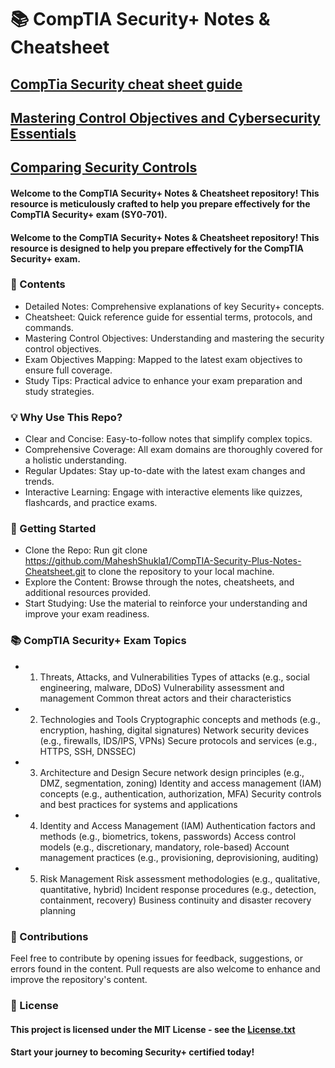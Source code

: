 # 📚 CompTIA Security+ Notes & Cheatsheet

## [CompTia Security cheat sheet guide](https://github.com/MaheshShukla1/CompTia-Security-prep/wiki/CompTia-Security--cheat-sheet-guide)

## [Mastering Control Objectives and Cybersecurity Essentials](https://github.com/MaheshShukla1/CompTIA-Security-Plus-Notes-Cheatsheet/wiki/Mastering-Control-Objectives-and-Cybersecurity-Essentials)

## [Comparing Security Controls](https://github.com/MaheshShukla1/CompTIA-SY0-701-Security-Study-Notes/wiki/Comparing-Security-Controls)

#### Welcome to the CompTIA Security+ Notes & Cheatsheet repository! This resource is meticulously crafted to help you prepare effectively for the CompTIA Security+ exam (SY0-701).
#### Welcome to the CompTIA Security+ Notes & Cheatsheet repository! This resource is designed to help you prepare effectively for the CompTIA Security+ exam.

### 📝 Contents
* Detailed Notes: Comprehensive explanations of key Security+ concepts.
* Cheatsheet: Quick reference guide for essential terms, protocols, and commands.
* Mastering Control Objectives: Understanding and mastering the security control objectives.
* Exam Objectives Mapping: Mapped to the latest exam objectives to ensure full coverage.
* Study Tips: Practical advice to enhance your exam preparation and study strategies.
  
### 💡 Why Use This Repo?
* Clear and Concise: Easy-to-follow notes that simplify complex topics.
* Comprehensive Coverage: All exam domains are thoroughly covered for a holistic understanding.
* Regular Updates: Stay up-to-date with the latest exam changes and trends.
* Interactive Learning: Engage with interactive elements like quizzes, flashcards, and practice exams.
  
### 🚀 Getting Started
* Clone the Repo: Run git clone https://github.com/MaheshShukla1/CompTIA-Security-Plus-Notes-Cheatsheet.git to clone the repository to your local machine.
* Explore the Content: Browse through the notes, cheatsheets, and additional resources provided.
* Start Studying: Use the material to reinforce your understanding and improve your exam readiness.
### 📚 CompTIA Security+ Exam Topics

* 1. Threats, Attacks, and Vulnerabilities
Types of attacks (e.g., social engineering, malware, DDoS)
Vulnerability assessment and management
Common threat actors and their characteristics

* 2. Technologies and Tools
Cryptographic concepts and methods (e.g., encryption, hashing, digital signatures)
Network security devices (e.g., firewalls, IDS/IPS, VPNs)
Secure protocols and services (e.g., HTTPS, SSH, DNSSEC)

* 3. Architecture and Design
Secure network design principles (e.g., DMZ, segmentation, zoning)
Identity and access management (IAM) concepts (e.g., authentication, authorization, MFA)
Security controls and best practices for systems and applications

* 4. Identity and Access Management (IAM)
Authentication factors and methods (e.g., biometrics, tokens, passwords)
Access control models (e.g., discretionary, mandatory, role-based)
Account management practices (e.g., provisioning, deprovisioning, auditing)

* 5. Risk Management
Risk assessment methodologies (e.g., qualitative, quantitative, hybrid)
Incident response procedures (e.g., detection, containment, recovery)
Business continuity and disaster recovery planning

### 🤝 Contributions
Feel free to contribute by opening issues for feedback, suggestions, or errors found in the content. Pull requests are also welcome to enhance and improve the repository's content.

### 📜 License
#### This project is licensed under the MIT License - see the [License.txt](https://github.com/user-attachments/files/15513942/License.txt)

#### Start your journey to becoming Security+ certified today!
